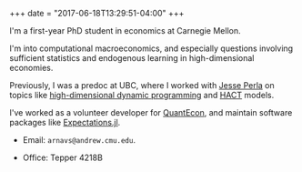 +++
date = "2017-06-18T13:29:51-04:00"
+++

I'm a first-year PhD student in economics at Carnegie Mellon. 

I'm into computational macroeconomics, and especially questions involving sufficient statistics and endogenous learning in high-dimensional economies.

Previously, I was a predoc at UBC, where I worked with [Jesse Perla](https://www.jesseperla.com/) on topics like [high-dimensional dynamic programming](https://www.nber.org/papers/w28981) and [HACT](https://github.com/jlperla/PerlaTonettiWaugh.jl) models. 

I've worked as a volunteer developer for [QuantEcon](https://quantecon.org), and maintain software packages like [Expectations.jl](https://github.com/QuantEcon/Expectations.jl).

* Email: `arnavs@andrew.cmu.edu`. 

* Office: Tepper 4218B



